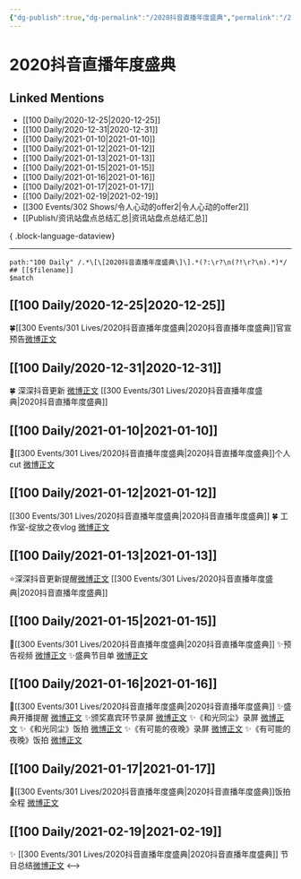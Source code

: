 ```yaml
---
{"dg-publish":true,"dg-permalink":"/2020抖音直播年度盛典","permalink":"/2020抖音直播年度盛典/","created":"2023-04-08T18:13:52.000+08:00","updated":"2023-04-10T16:04:25.000+08:00"}
---
```


# 2020抖音直播年度盛典

## Linked Mentions
- [[100 Daily/2020-12-25\|2020-12-25]]
- [[100 Daily/2020-12-31\|2020-12-31]]
- [[100 Daily/2021-01-10\|2021-01-10]]
- [[100 Daily/2021-01-12\|2021-01-12]]
- [[100 Daily/2021-01-13\|2021-01-13]]
- [[100 Daily/2021-01-15\|2021-01-15]]
- [[100 Daily/2021-01-16\|2021-01-16]]
- [[100 Daily/2021-01-17\|2021-01-17]]
- [[100 Daily/2021-02-19\|2021-02-19]]
- [[300 Events/302 Shows/令人心动的offer2\|令人心动的offer2]]
- [[Publish/资讯站盘点总结汇总\|资讯站盘点总结汇总]]

{ .block-language-dataview}

---

```expander
path:"100 Daily" /.*\[\[2020抖音直播年度盛典\]\].*(?:\r?\n(?!\r?\n).*)*/
## [[$filename]]
$match
```
## [[100 Daily/2020-12-25\|2020-12-25]]
🍀[[300 Events/301 Lives/2020抖音直播年度盛典\|2020抖音直播年度盛典]]官宣预告[微博正文](https://m.weibo.cn/6466290670/4586005807508721)
## [[100 Daily/2020-12-31\|2020-12-31]]
🍀 深深抖音更新 [微博正文](https://weibo.com/6466290670/JAY2fAE8R) [[300 Events/301 Lives/2020抖音直播年度盛典\|2020抖音直播年度盛典]]
## [[100 Daily/2021-01-10\|2021-01-10]]
🌟[[300 Events/301 Lives/2020抖音直播年度盛典\|2020抖音直播年度盛典]]个人cut [微博正文](https://m.weibo.cn/6466290670/4591789644717290)

## [[100 Daily/2021-01-12\|2021-01-12]]
[[300 Events/301 Lives/2020抖音直播年度盛典\|2020抖音直播年度盛典]]
🍀 工作室-绽放之夜vlog [微博正文](https://m.weibo.cn/6466290670/4592544477093905)
## [[100 Daily/2021-01-13\|2021-01-13]]
⭐深深抖音更新提醒[微博正文](https://m.weibo.cn/6466290670/4592915127207561) [[300 Events/301 Lives/2020抖音直播年度盛典\|2020抖音直播年度盛典]]
## [[100 Daily/2021-01-15\|2021-01-15]]
🌟[[300 Events/301 Lives/2020抖音直播年度盛典\|2020抖音直播年度盛典]]
✨预告视频 [微博正文](https://m.weibo.cn/6466290670/4593567538876641)
✨盛典节目单 [微博正文](https://m.weibo.cn/6466290670/4593674535045015)
## [[100 Daily/2021-01-16\|2021-01-16]]
🌟[[300 Events/301 Lives/2020抖音直播年度盛典\|2020抖音直播年度盛典]]
✨盛典开播提醒 [微博正文](https://m.weibo.cn/6466290670/4593931188440881)
✨颁奖嘉宾环节录屏 [微博正文](https://m.weibo.cn/6466290670/4594109857139106)
✨《和光同尘》录屏 [微博正文](https://m.weibo.cn/6466290670/4594111669089872)
✨《和光同尘》饭拍 [微博正文](https://m.weibo.cn/6466290670/4594134646005261)
✨《有可能的夜晚》录屏 [微博正文](https://m.weibo.cn/6466290670/4594112173450552)
✨《有可能的夜晚》饭拍 [微博正文](https://m.weibo.cn/6466290670/4594127066381485)

## [[100 Daily/2021-01-17\|2021-01-17]]
🌟[[300 Events/301 Lives/2020抖音直播年度盛典\|2020抖音直播年度盛典]]饭拍全程 [微博正文](https://m.weibo.cn/6466290670/4594465894842630)
## [[100 Daily/2021-02-19\|2021-02-19]]
✨ [[300 Events/301 Lives/2020抖音直播年度盛典\|2020抖音直播年度盛典]] 节目总结[微博正文](https://m.weibo.cn/6466290670/4606346677195525)
<-->